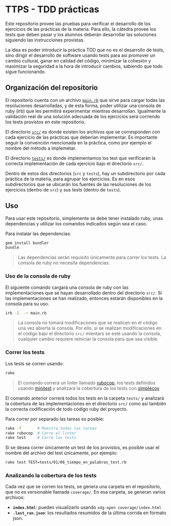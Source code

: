 # TTPS - TDD prácticas

Este repositorio provee las pruebas para verificar el desarrollo de los
ejercicios de las prácticas de la materia. Para ello, la cátedra provee los tests
que deben pasar y los alumnos deberán desarrollar las soluciones siguiendo las
instrucciones provistas.

La idea es poder introducir la práctica TDD que no es el desarrollo de tests,
sino dirigir el desarrollo de software usando tests para así promover un cambio
cultural, ganar en calidad del código, minimizar la cohesión y maximizar la
seguridad a la hora de introducir cambios, sabiendo que todo sigue funcionando.

## Organización del repositorio

El repositorio cuenta con un archivo [`main.rb`](./main.rb) que sirve para
cargar todas las resoluciones desarrolladas, y de esta forma, poder utilizar
una consola de ruby (irb) que les permitirá experimentar mientras desarrollan.
Igualmente la validación real de una solución adecuada de los ejercicios será
corriendo los tests provistos en este repositorio.

El directorio [`src/`](./src) es donde existen los archivos que se corresponden
con cada ejercicio de las prácticas que deberían implementar. Es importante seguir
la convención mencionada en la práctica, como por ejemplo el nombre del método a
implemetar.

El directorio [`tests/`](./tests) es donde implementamos los test que
verificarán la correcta implementación de cada ejercicio bajo el directorio
`src/`.

Dentro de estos dos directorios (`src` y `tests`), hay un subdirectorio por cada
práctica de la materia, para agrupar los ejercicios. Es en esos subdirectorios que
se ubicarán los fuentes de las resoluciones de los ejercicios (dentro de `src`) y
sus tests (dentro de `tests`).

## Uso

Para usar este repositorio, simplemente se debe tener instalado ruby,
unas dependencias y utilizar los comandos indicados según sea el caso.

Para instalar las dependencias:

```bash
gem install bundler
bundle
```
> Las dependencias serán requisito únicamente para correr los tests. La consola
> de ruby no necesita dependencias.

### Uso de la consola de ruby

El siguiente comando cargará una consola de ruby con las implementaciones que se
hayan desarrollado dentro del directorio `src/`. Si las implementaciones se han
realizado, entonces estarán disponibles en la consola para su uso.

```bash
irb -I. -r main.rb
```

> La consola no tomará modificaciones que se realicen en el código una
> vez abierta la consola. Por ello, si se realizan modificaciones en el
> código bajo el directorio `src/` mientars se esté usando la consola, cualquier
> cambio requiere reiniciar la consola para que sea visible.

### Correr los tests

Los tests se corren usando:

```bash
rake
```

> El comando correrá un linter llamado [rubocop](https://rubocop.org/), los
> tests definidos usando [minitest](https://docs.seattlerb.org/minitest/) y
> analizará la cobertura de los tests con [simplecov](https://github.com/simplecov-ruby/simplecov)

El comando anterior correrá todos los tests en la carpeta `tests/` y analizará
la cobertura de las implementaciones en el directorio `src/` como así también la
correcta codificación de todo código ruby del proyecto.

Para correr por separado las tareas es posible:

```bash
rake -T       # Muestra todas las tareas
rake rubocop  # Corre el linter
rake test     # Corre los tests
```

Si se desea correr únicamente un test de los provistos, es posible usar el
nombre del archivo del test únicamente, por ejemplo:

```bash
rake test TEST=tests/01/06_tiempo_en_palabras_test.rb
```

### Analizando la cobertura de los tests

Cada vez que se corren los tests, se genera una carpeta en el repositorio, que
no es versionable llamada `coverage/`. En esa carpeta, se generan varios
archivos:

* **`index.html`**: pueden visualizarlo usando `xdg-open coverage/index.html`
* **`.last_run.json`**: los resultados resumidos de la última corrida en formato
  json.
